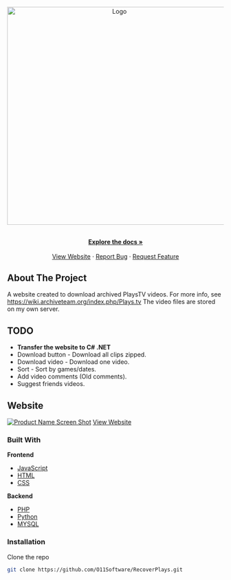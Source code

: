 <div id="top"></div>
<!-- PROJECT SHIELDS -->



<!-- PROJECT LOGO -->
<br />
<div align="center">
  <a href="https://github.com/O11Software/RecoverPlays">
    <img src="https://recoverplays.tv/plays-logo.svg" alt="Logo" width="506.5">
  </a>

  <p align="center">
    <br />
    <a href="https://github.com/O11Software/RecoverPlays"><strong>Explore the docs »</strong></a>
    <br />
    <br />
    <a href="https://recoverplays.tv">View Website</a>
    ·
    <a href="https://github.com/O11Software/RecoverPlays/issues">Report Bug</a>
    ·
    <a href="https://github.com/O11Software/RecoverPlays/issues">Request Feature</a>
  </p>
</div>

<!-- ABOUT THE PROJECT -->
## About The Project
A website created to download archived PlaysTV videos. For more info, see https://wiki.archiveteam.org/index.php/Plays.tv
The video files are stored on my own server.

## TODO
* **Transfer the website to C# .NET**
* Download button - Download all clips zipped. 
* Download video - Download one video. 
* Sort - Sort by games/dates.
* Add video comments (Old comments).
* Suggest friends videos.

## Website
[![Product Name Screen Shot][product-screenshot]]()
<a href="https://recoverplays.tv">View Website</a>

### Built With
**Frontend**
* [JavaScript](https://www.javascript.com/)
* [HTML](https://en.wikipedia.org/wiki/HTML)
* [CSS](https://en.wikipedia.org/wiki/CSS)

**Backend**
* [PHP](https://www.php.net/)
* [Python](https://www.python.org/)
* [MYSQL](https://www.mysql.com/)

### Installation
 Clone the repo
   ```sh
   git clone https://github.com/O11Software/RecoverPlays.git
   ```

<!-- MARKDOWN LINKS & IMAGES -->
<!-- https://www.markdownguide.org/basic-syntax/#reference-style-links -->
[product-screenshot]: https://segergren.dev/images/project/recoverplays.png
